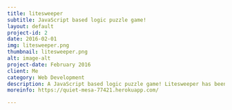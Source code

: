 ```yaml
---
title: litesweeper
subtitle: JavaScript based logic puzzle game!
layout: default
project-id: 2
date: 2016-02-01
img: litesweeper.png
thumbnail: litesweeper.png
alt: image-alt
project-date: February 2016
client: Me
category: Web Development
description: A JavaScript based logic puzzle game! Litesweeper has been coded using both jQuery and vanilla JavaScript, with CSS3 for styling and HTML 5 for DOM structure. To view the code click <a href="https://github.com/jaselchauhan/WDI_Project1"> here </a>
moreinfo: https://quiet-mesa-77421.herokuapp.com/

---
```

